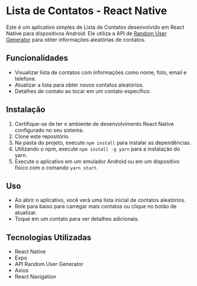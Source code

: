 # Lista de Contatos - React Native

Este é um aplicativo simples de Lista de Contatos desenvolvido em React Native para dispositivos Android. Ele utiliza a API de [Random User Generator](https://randomuser.me/) para obter informações aleatórias de contatos.

## Funcionalidades

- Visualizar lista de contatos com informações como nome, foto, email e telefone.
- Atualizar a lista para obter novos contatos aleatórios.
- Detalhes de contato ao tocar em um contato específico.

## Instalação

1. Certifique-se de ter o ambiente de desenvolvimento React Native configurado no seu sistema.
2. Clone este repositório.
3. Na pasta do projeto, execute `npm install` para instalar as dependências.
4. Utilizando o npm, execute `npm install -g yarn` para a instalação do yarn.
5. Execute o aplicativo em um emulador Android ou em um dispositivo físico com o comando `yarn start`.

## Uso

- Ao abrir o aplicativo, você verá uma lista inicial de contatos aleatórios.
- Role para baixo para carregar mais contatos ou clique no botão de atualizar.
- Toque em um contato para ver detalhes adicionais.

## Tecnologias Utilizadas

- React Native
- Expo
- API Random User Generator
- Axios
- React Navigation

